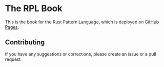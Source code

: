 # The RPL Book

This is the book for the Rust Pattern Language, which is deployed on [GitHub Pages](https://rpl-toolchain.github.io/rpl-book/).

## Contributing

If you have any suggestions or corrections, please create an issue or a pull request.
